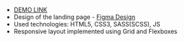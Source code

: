 - [DEMO LINK](https://kurtkobein.github.io/Museum_2/)
- Design of the landing page - [Figma Design](https://www.figma.com/file/HL3XGt5ZatvJoYBhOaWY5x/museum-prototype?node-id=323%3A1957)
- Used technologies: HTML5, CSS3, SASS(SCSS), JS
- Responsive layout implemented using Grid and Flexboxes
